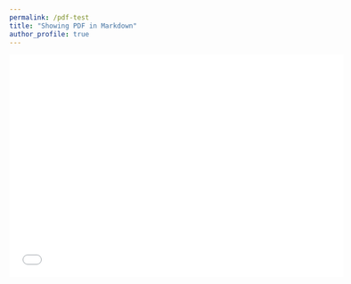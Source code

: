 ```yaml
---
permalink: /pdf-test
title: "Showing PDF in Markdown"
author_profile: true
---
```


<iframe src="./../files/EECS4088-Final-Project-Report.pdf" width="600" height="400" style="border:none;"></iframe>